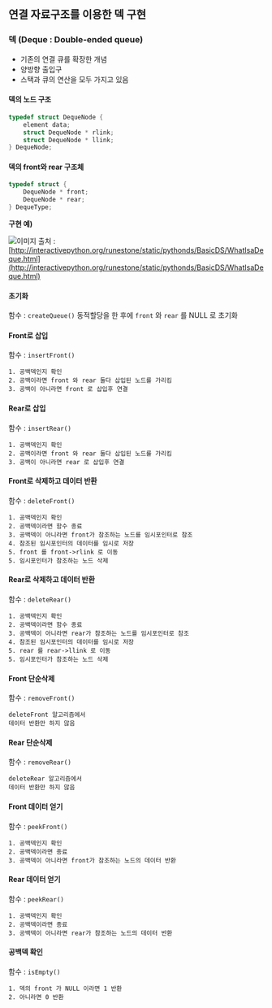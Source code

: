 ## 연결 자료구조를 이용한 덱 구현

### 덱 (Deque : Double-ended queue)

- 기존의 연결 큐를 확장한 개념
- 양방향 출입구
- 스택과 큐의 연산을 모두 가지고 있음


#### 덱의 노드 구조
``` c
typedef struct DequeNode {
    element data;
    struct DequeNode * rlink;
    struct DequeNode * llink;
} DequeNode;
```

#### 덱의 front와 rear 구조체
``` c
typedef struct {
    DequeNode * front;
    DequeNode * rear;
} DequeType;
```


**구현 예)**

![이미지](http://interactivepython.org/runestone/static/pythonds/_images/basicdeque.png)
출처 : [http://interactivepython.org/runestone/static/pythonds/BasicDS/WhatIsaDeque.html](http://interactivepython.org/runestone/static/pythonds/BasicDS/WhatIsaDeque.html)

#### 초기화
함수 : `createQueue()`
동적할당을 한 후에 `front` 와 `rear` 를 NULL 로 초기화


#### Front로 삽입
함수 : `insertFront()`  
```
1. 공백덱인지 확인
2. 공백이라면 front 와 rear 둘다 삽입된 노드를 가리킴
3. 공백이 아니라면 front 로 삽입후 연결
```


#### Rear로 삽입
함수 : `insertRear()`
```
1. 공백덱인지 확인
2. 공백이라면 front 와 rear 둘다 삽입된 노드를 가리킴
3. 공백이 아니라면 rear 로 삽입후 연결
```

#### Front로 삭제하고 데이터 반환
함수 : `deleteFront()`
```
1. 공백덱인지 확인
2. 공백덱이라면 함수 종료
3. 공백덱이 아니라면 front가 참조하는 노드를 임시포인터로 참조
4. 참조된 임시포인터의 데이터를 임시로 저장
5. front 를 front->rlink 로 이동
5. 임시포인터가 참조하는 노드 삭제
```

#### Rear로 삭제하고 데이터 반환
함수 : `deleteRear()`
```
1. 공백덱인지 확인
2. 공백덱이라면 함수 종료
3. 공백덱이 아니라면 rear가 참조하는 노드를 임시포인터로 참조
4. 참조된 임시포인터의 데이터를 임시로 저장
5. rear 를 rear->llink 로 이동
5. 임시포인터가 참조하는 노드 삭제
```
#### Front 단순삭제
함수 : `removeFront()`
```
deleteFront 알고리즘에서
데이터 반환만 하지 않음
```
#### Rear 단순삭제
함수 : `removeRear()`
```
deleteRear 알고리즘에서
데이터 반환만 하지 않음
```
#### Front 데이터 얻기
함수 : `peekFront()`
```
1. 공백덱인지 확인
2. 공백덱이라면 종료
3. 공백덱이 아니라면 front가 참조하는 노드의 데이터 반환
```
#### Rear 데이터 얻기
함수 : `peekRear()`
```
1. 공백덱인지 확인
2. 공백덱이라면 종료
3. 공백덱이 아니라면 rear가 참조하는 노드의 데이터 반환
```

#### 공백덱 확인
함수 : `isEmpty()`
```
1. 덱의 front 가 NULL 이라면 1 반환
2. 아니라면 0 반환
```
